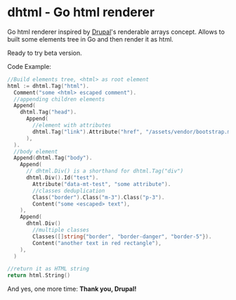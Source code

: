# dhtml - Go html renderer

Go html renderer inspired by [Drupal](https://www.drupal.org/)'s renderable arrays concept. Allows to built some elements tree in Go and then render it as html.

Ready to try beta version.

Code Example:
```go
//Build elements tree, <html> as root element
html := dhtml.Tag("html").
  Comment("some <html> escaped comment").
  //appending children elements
  Append(
    dhtml.Tag("head").
      Append(
        //element with attributes
        dhtml.Tag("link").Attribute("href", "/assets/vendor/bootstrap.min.css").Attribute("rel", "stylesheet"),
      ),
  ).
  //body element
  Append(dhtml.Tag("body").
    Append(
      // dhtml.Div() is a shorthand for dhtml.Tag("div")
      dhtml.Div().Id("test").
        Attribute("data-mt-test", "some attribute").
        //classes deduplication
        Class("border").Class("m-3").Class("p-3").
        Content("some <escaped> text"),
    ),
    Append(
      dhtml.Div()
        //multiple classes
        Classes([]string{"border", "border-danger", "border-5"}).
        Content("another text in red rectangle"),
    ),
  )

//return it as HTML string
return html.String()
```

And yes, one more time: **Thank you, Drupal!**
